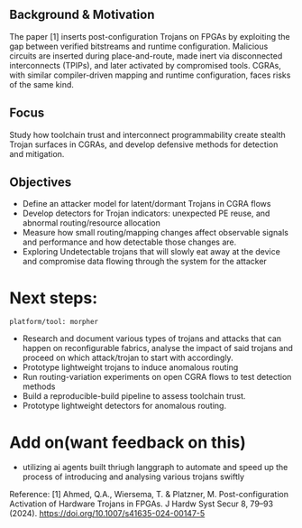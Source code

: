 ## Background & Motivation

The paper [1] inserts post-configuration Trojans on FPGAs by exploiting the gap between verified bitstreams and runtime configuration. Malicious circuits are inserted during place-and-route, made inert via disconnected interconnects (TPIPs), and later activated by compromised tools. CGRAs, with similar compiler-driven mapping and runtime configuration, faces risks of the same kind.

## Focus

Study how toolchain trust and interconnect programmability create stealth Trojan surfaces in CGRAs, and develop defensive methods for detection and mitigation.

## Objectives
- Define an attacker model for latent/dormant Trojans in CGRA flows
- Develop detectors for Trojan indicators: unexpected PE reuse, and abnormal routing/resource allocation
- Measure how small routing/mapping changes affect observable signals and performance and how detectable those changes are.
- Exploring Undetectable trojans that will slowly eat away at the device and compromise data flowing through the system for the attacker

# Next steps:
    platform/tool: morpher 

- Research and document various types of trojans and attacks that can happen on reconfigurable fabrics, analyse the impact of said trojans and proceed on which attack/trojan to start with accordingly.
- Prototype lightweight trojans to induce anomalous routing
- Run routing-variation experiments on open CGRA flows to test detection methods
- Build a reproducible-build pipeline to assess toolchain trust.
- Prototype lightweight detectors for anomalous routing.

# Add on(want feedback on this)
- utilizing ai agents built thriugh langgraph to automate and speed up the process of introducing and analysing various trojans swiftly

Reference:
[1] Ahmed, Q.A., Wiersema, T. & Platzner, M. Post-configuration Activation of Hardware Trojans in FPGAs. J Hardw Syst Secur 8, 79–93 (2024). https://doi.org/10.1007/s41635-024-00147-5

